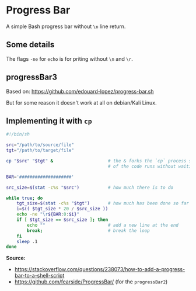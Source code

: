 # Progress Bar
A simple Bash progress bar without `\n` line return.

## Some details
The flags `-ne` for `echo` is for priting without `\n` and `\r`.

## progressBar3
Based on: https://github.com/edouard-lopez/progress-bar.sh

But for some reason it doesn't work at all on debian/Kali Linux.

## Implementing it with `cp`
```bash
#!/bin/sh

src="/path/to/source/file"
tgt="/path/to/target/file"

cp "$src" "$tgt" &                     # the & forks the `cp` process so the rest
                                       # of the code runs without waiting (async)

BAR='####################'

src_size=$(stat -c%s "$src")           # how much there is to do

while true; do
    tgt_size=$(stat -c%s "$tgt")       # how much has been done so far
    i=$(( $tgt_size * 20 / $src_size ))
    echo -ne "\r${BAR:0:$i}"
    if [ $tgt_size == $src_size ]; then
        echo ""                        # add a new line at the end
        break;                         # break the loop
    fi
    sleep .1
done
```

**Source:** 
- https://stackoverflow.com/questions/238073/how-to-add-a-progress-bar-to-a-shell-script
- https://github.com/fearside/ProgressBar/ (for the `progressBar2`)
